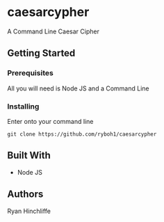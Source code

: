 # caesarcypher
A Command Line Caesar Cipher

## Getting Started

### Prerequisites 
All you will need is Node JS and a Command Line

### Installing 

Enter onto your command line

```git clone https://github.com/ryboh1/caesarcypher```
 
## Built With
- Node JS

## Authors

Ryan Hinchliffe
